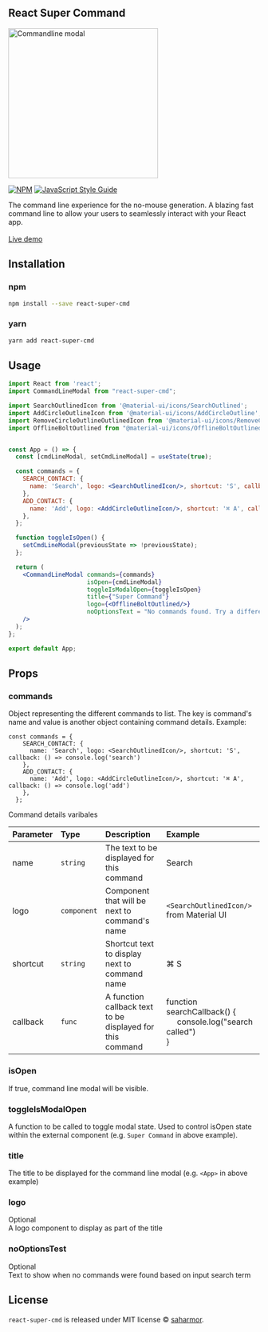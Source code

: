 <p align="center">
  <h2>React Super Command</h2>
  <img width="300px" src="https://i.ibb.co/FYWBRSb/Screenshot-2020-12-16-at-16-42-30.png" alt="Commandline modal"/><br/>
</p>

[![NPM](https://img.shields.io/npm/v/react-super-cmd.svg)](https://www.npmjs.com/package/react-super-cmd) [![JavaScript Style Guide](https://img.shields.io/badge/code_style-standard-brightgreen.svg)](https://standardjs.com)

The command line experience for the no-mouse generation. A blazing fast command line to allow your users to seamlessly interact with your React app.
<br><br>
[Live demo]()

## Installation

### npm

```bash
npm install --save react-super-cmd
```

### yarn

```bash
yarn add react-super-cmd
```

## Usage

```jsx
import React from 'react';
import CommandLineModal from "react-super-cmd";

import SearchOutlinedIcon from '@material-ui/icons/SearchOutlined';
import AddCircleOutlineIcon from '@material-ui/icons/AddCircleOutline';
import RemoveCircleOutlineOutlinedIcon from '@material-ui/icons/RemoveCircleOutlineOutlined';
import OfflineBoltOutlined from "@material-ui/icons/OfflineBoltOutlined";


const App = () => {
  const [cmdLineModal, setCmdLineModal] = useState(true);

  const commands = {
    SEARCH_CONTACT: {
      name: 'Search', logo: <SearchOutlinedIcon/>, shortcut: 'S', callback: () => console.log('search')
    },
    ADD_CONTACT: {
      name: 'Add', logo: <AddCircleOutlineIcon/>, shortcut: '⌘ A', callback: () => console.log('add')
    },
  };

  function toggleIsOpen() {
    setCmdLineModal(previousState => !previousState);
  };

  return (
    <CommandLineModal commands={commands} 
                      isOpen={cmdLineModal} 
                      toggleIsModalOpen={toggleIsOpen}
                      title={"Super Command"} 
                      logo={<OfflineBoltOutlined/>}
                      noOptionsText = "No commands found. Try a different search term."
    />
  );
};

export default App;
```

## Props
### commands
Object representing the different commands to list. The key is command's name and value is another object containing command details. Example:
```
const commands = {
    SEARCH_CONTACT: {
      name: 'Search', logo: <SearchOutlinedIcon/>, shortcut: 'S', callback: () => console.log('search')
    },
    ADD_CONTACT: {
      name: 'Add', logo: <AddCircleOutlineIcon/>, shortcut: '⌘ A', callback: () => console.log('add')
    },
  };
```
Command details varibales

| Parameter  | Type      | Description | Example |
| :--------- | :-------- | :---------- | :----- |
| name       | `string`    | The text to be displayed for this command| Search 
| logo       | `component` | Component that will be next to command's name |`<SearchOutlinedIcon/>` from Material UI|
| shortcut   | `string`    | Shortcut text to display next to command name |⌘ S|
| callback   | `func`      | A function callback text to be displayed for this command|function searchCallback() {<br/>&nbsp;&nbsp;&nbsp;&nbsp;&nbsp;console.log("search called")<br/>}|

### isOpen
If true, command line modal will be visible.

### toggleIsModalOpen
A function to be called to toggle modal state. Used to control isOpen state within the external component (e.g. `Super Command` in above example). 

### title
The title to be displayed for the command line modal (e.g. `<App>` in above example)

### logo
Optional<br>
A logo component to display as part of the title

### noOptionsTest
Optional<br> 
Text to show when no commands were found based on input search term

## License

`react-super-cmd` is released under MIT license © [saharmor](https://github.com/saharmor).
